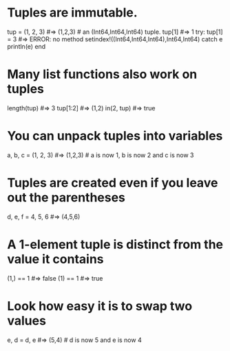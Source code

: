 # Tuples are immutable.
tup = (1, 2, 3) #=> (1,2,3) # an (Int64,Int64,Int64) tuple.
tup[1] #=> 1
try:
    tup[1] = 3 #=> ERROR: no method setindex!((Int64,Int64,Int64),Int64,Int64)
catch e
    println(e)
end

# Many list functions also work on tuples
length(tup) #=> 3
tup[1:2] #=> (1,2)
in(2, tup) #=> true

# You can unpack tuples into variables
a, b, c = (1, 2, 3) #=> (1,2,3)  # a is now 1, b is now 2 and c is now 3

# Tuples are created even if you leave out the parentheses
d, e, f = 4, 5, 6 #=> (4,5,6)

# A 1-element tuple is distinct from the value it contains
(1,) == 1 #=> false
(1) == 1 #=> true

# Look how easy it is to swap two values
e, d = d, e  #=> (5,4) # d is now 5 and e is now 4
